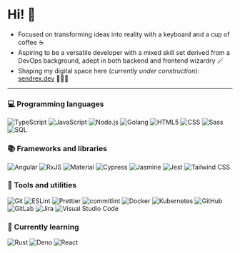 # Hi! 👋

- Focused on transforming ideas into reality with a keyboard and a cup of coffee ☕
- Aspiring to be a versatile developer with a mixed skill set derived from a DevOps background, adept in both backend and frontend wizardry 🪄
- Shaping my digital space here (_currently under construction_): [sendrex.dev](https://sendrex.dev/) 🚧🧑‍🏭

---

### 💻 Programming languages

<img alt="TypeScript" src="https://img.shields.io/badge/TypeScript-007ACC.svg?logo=typescript&logoColor=white"> <img alt="JavaScript" src="https://img.shields.io/badge/JavaScript-F7DF1E.svg?logo=javascript&logoColor=black"> <img alt="Node.js" src="https://img.shields.io/badge/Node.js-43853D.svg?logo=node.js&logoColor=white"> <img alt="Golang" src="https://img.shields.io/badge/Golang-00ADD8?logo=go&logoColor=white"> <img alt="HTML5" src="https://img.shields.io/badge/HTML-E34F26.svg?logo=html5&logoColor=white"> <img alt="CSS" src="https://img.shields.io/badge/CSS-1572B6.svg?logo=css3&logoColor=white"> <img alt="Sass" src="https://img.shields.io/badge/Sass-CC6699.svg?logo=sass&logoColor=white"> <img alt="SQL" src="https://img.shields.io/badge/SQL-025E8C.svg?logo=redis&logoColor=white">

### 📚 Frameworks and libraries

<img alt="Angular" src="https://img.shields.io/badge/Angular-DD0031?logo=angular&logoColor=white"> <img alt="RxJS" src="https://img.shields.io/badge/RxJS-%23B7178C.svg?logo=reactivex&logoColor=white"> <img alt="Material" src="https://img.shields.io/badge/Material-%23B7178C.svg?logo=material+design&logoColor=white"> <img alt="Cypress" src="https://img.shields.io/badge/Cypress-%23E5E5E5?logo=cypress&logoColor=058a5e"> <img alt="Jasmine" src="https://img.shields.io/badge/Jasmine-%238A4182?logo=Jasmine&logoColor=white"> <img alt="Jest" src="https://img.shields.io/badge/Jest-%23C21325?logo=jest&logoColor=white"> <img alt="Tailwind CSS" src="https://img.shields.io/badge/Tailwind_CSS-38B2AC?logo=tailwind-css&logoColor=white">

### 🧰 Tools and utilities

<img alt="Git" src="https://img.shields.io/badge/Git-E44C30?logo=git&logoColor=white"> <img alt="ESLint" src="https://img.shields.io/badge/ESLint-4B3263?logo=eslint&logoColor=white"> <img alt="Prettier" src="https://img.shields.io/badge/Prettier-F7B93E?logo=Prettier&logoColor=black"> <img alt="commitlint" src="https://img.shields.io/badge/commitlint-E44C30?logo=commitlint&logoColor=white"> <img alt="Docker" src="https://img.shields.io/badge/Docker-%230db7ed.svg?logo=docker&logoColor=white"> <img alt="Kubernetes" src="https://img.shields.io/badge/Kubernetes-%23326ce5.svg?logo=kubernetes&logoColor=white"> <img alt="GitHub" src="https://img.shields.io/badge/GitHub-181717.svg?logo=github&logoColor=white"> <img alt="GitLab" src="https://img.shields.io/badge/GitLab-FC6D26.svg?logo=gitlab&logoColor=white"> <img alt="Jira" src="https://img.shields.io/badge/Jira-0052CC.svg?logo=jira&logoColor=white"> <img alt="Visual Studio Code" src="https://img.shields.io/badge/VS%20Code-0078d7.svg?logo=visual-studio-code&logoColor=white">

### 🌱 Currently learning

<img alt="Rust" src="https://img.shields.io/badge/Rust-000000.svg?logo=rust&logoColor=white"> <img alt="Deno" src="https://img.shields.io/badge/Deno-111111.svg?logo=deno&logoColor=white"> <img alt="React" src="https://img.shields.io/badge/React-222222.svg?logo=react&logoColor=white">
